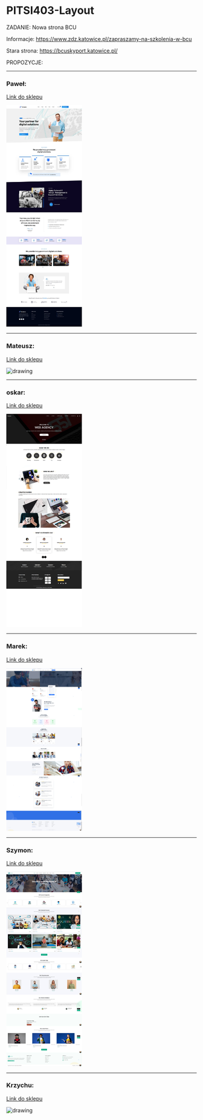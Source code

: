 # PITSI403-Layout

ZADANIE:
Nowa strona BCU

Informacje: https://www.zdz.katowice.pl/zapraszamy-na-szkolenia-w-bcu

Stara strona: https://bcuskyport.katowice.pl/

PROPOZYCJE:

---

### Paweł: 
[Link do sklepu](https://preview.themeforest.net/item/techwix-technology-it-solutions-wordpress-theme/full_screen_preview/53797889)


<img src="Technix.jpg" alt="drawing" width="200"/>

---

### Mateusz:
[Link do sklepu](https://elements.envato.com/edura-online-courses-education-wordpress-theme-A5T4N4W)

<img src="Strona.png" alt="drawing" width="200"/>

---

### oskar:
[Link do sklepu](https://www.free-css.com/free-css-templates/page295/esigned)

<img src="image.psd.png" alt="drawing" width="200"/>

---

### Marek:
[Link do sklepu](https://www.templatemonster.com/pl/szablony-wordpress-99612.html)

<img src="strona.jpg" alt="drawing" width="200"/>

---

### Szymon:
[Link do sklepu](https://demo.templatemonster.com/pl/demo/216238.html?_gl=1*9pct14*_gcl_aw*R0NMLjE3MjY1NTMwOTkuRUFJYUlRb2JDaE1JcU9DWHhLSEppQU1WcnAxb0NSMkFad2J4RUFBWUFpQUFFZ0kzal9EX0J3RQ..*_gcl_au*MTQzNjU4NzQ1My4xNzI2NTUxNTA4*_ga*MTMxMTYyNDkzNi4xNzI2NTUxNTAy*_ga_FTPYEGT5LY*MTcyNjU1MTUwMS4xLjEuMTcyNjU1MzEwMy41MS4wLjA.)

<img src="starlearn.jpg" alt="drawing" width="200"/>

---

### Krzychu:
[Link do sklepu](https://demo.templatemonster.com/pl/demo/424803.html?_gl=1*mdhe68*_gcl_aw*R0NMLjE3MjY1NTMwNDEuRUFJYUlRb2JDaE1JZ0tuRTQ2SEppQU1WNEtsb0NSMU5veU9fRUFBWUFTQUFFZ0p6YlBEX0J3RQ..*_gcl_au*MjA1MDU5MDQ2Ny4xNzI2NTUxNTc1*_ga*NzY2NzgxMjkuMTcyNjU1MTU2OA..*_ga_FTPYEGT5LY*MTcyNjU1MTU2OC4xLjEuMTcyNjU1MzE3OS4xMy4wLjA.)

<img src="12.png" alt="drawing" width="200"/>



